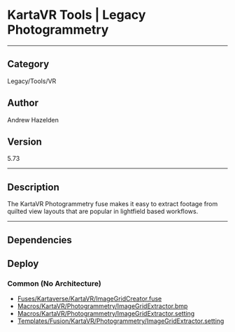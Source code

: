 # KartaVR Tools | Legacy Photogrammetry
___

## Category
Legacy/Tools/VR

## Author
Andrew Hazelden

## Version
5.73

___

## Description
<p>The KartaVR Photogrammetry fuse makes it easy to extract footage from quilted view layouts that are popular in lightfield based workflows.</p>

___

## Dependencies

## Deploy

### Common (No Architecture)

<ul>
<li><a href="https://gitlab.com/WeSuckLess/Reactor/-/blob/master/Atoms/com.AndrewHazelden.KartaVR.Tools.Photogrammetry/Fuses/Kartaverse/KartaVR/ImageGridCreator.fuse?ref_type=heads">Fuses/Kartaverse/KartaVR/ImageGridCreator.fuse</a></li>
<li><a href="https://gitlab.com/WeSuckLess/Reactor/-/blob/master/Atoms/com.AndrewHazelden.KartaVR.Tools.Photogrammetry/Macros/KartaVR/Photogrammetry/ImageGridExtractor.bmp?ref_type=heads">Macros/KartaVR/Photogrammetry/ImageGridExtractor.bmp</a></li>
<li><a href="https://gitlab.com/WeSuckLess/Reactor/-/blob/master/Atoms/com.AndrewHazelden.KartaVR.Tools.Photogrammetry/Macros/KartaVR/Photogrammetry/ImageGridExtractor.setting?ref_type=heads">Macros/KartaVR/Photogrammetry/ImageGridExtractor.setting</a></li>
<li><a href="https://gitlab.com/WeSuckLess/Reactor/-/blob/master/Atoms/com.AndrewHazelden.KartaVR.Tools.Photogrammetry/Templates/Fusion/KartaVR/Photogrammetry/ImageGridExtractor.setting?ref_type=heads">Templates/Fusion/KartaVR/Photogrammetry/ImageGridExtractor.setting</a></li>
</ul>
